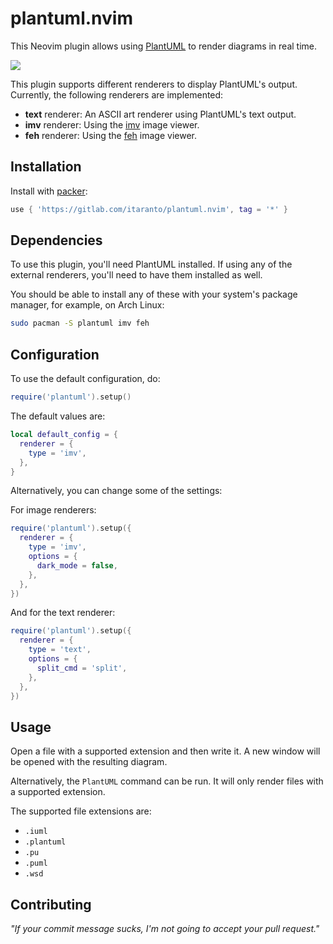 # plantuml.nvim

This Neovim plugin allows using [PlantUML](https://plantuml.com/) to render diagrams in real time.

![](./assets/screenshot.webp)

This plugin supports different renderers to display PlantUML's output. Currently,
the following renderers are implemented:
- **text** renderer: An ASCII art renderer using PlantUML's text output.
- **imv** renderer: Using the [imv](https://sr.ht/~exec64/imv/) image viewer.
- **feh** renderer: Using the [feh](https://feh.finalrewind.org/) image viewer.

## Installation

Install with [packer](https://github.com/wbthomason/packer.nvim):

```lua
use { 'https://gitlab.com/itaranto/plantuml.nvim', tag = '*' }
```

## Dependencies

To use this plugin, you'll need PlantUML installed. If using any of the external renderers, you'll
need to have them installed as well.

You should be able to install any of these with your system's package manager, for example, on Arch
Linux:

```sh
sudo pacman -S plantuml imv feh
```

## Configuration

To use the default configuration, do:

```lua
require('plantuml').setup()
```

The default values are:

```lua
local default_config = {
  renderer = {
    type = 'imv',
  },
}
```

Alternatively, you can change some of the settings:

For image renderers:

```lua
require('plantuml').setup({
  renderer = {
    type = 'imv',
    options = {
      dark_mode = false,
    },
  },
})
```

And for the text renderer:

```lua
require('plantuml').setup({
  renderer = {
    type = 'text',
    options = {
      split_cmd = 'split',
    },
  },
})
```

## Usage

Open a file with a supported extension and then write it. A new window will be opened
with the resulting diagram.

Alternatively, the `PlantUML` command can be run. It will only render files with a supported
extension.

The supported file extensions are:

- `.iuml`
- `.plantuml`
- `.pu`
- `.puml`
- `.wsd`

## Contributing

*"If your commit message sucks, I'm not going to accept your pull request."*
